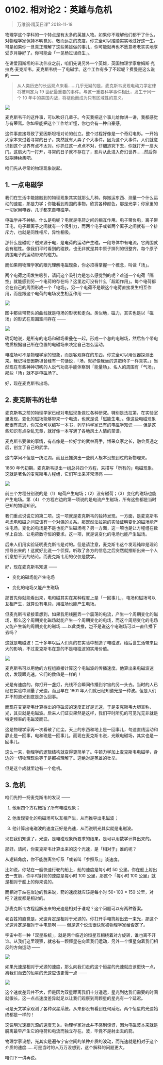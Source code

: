 # 0102. 相对论2：英雄与危机
> 万维钢·精英日课³
2018-11-18

物理学这个学科的一个特点是有太多的英雄人物。如果你不理解他们都干了什么，对物理学家保持不明觉厉、敬而远之的态度，你完全可以踏踏实实地过好这一生。可是如果你一旦真正理解了这些英雄做的事儿，你可能就再也不愿意老老实实地享受岁月静好了。你可能会「一见杨过误终生」。

在讲爱因斯坦的丰功伟业之前，咱们先说另外一个英雄，英国物理学家詹姆斯·克拉克·麦克斯韦。麦克斯韦统一了电磁学。这个工作有多了不起呢？费曼是这么说的 ——

> 从人类历史的长远观点来看……几乎无疑的是，麦克斯韦发现电动力学定律将被判定为 19 世纪最重要的事件。与这一重要科学事件相比，发生于同一个 10 年中的美国内战，将褪色而成为只有区域性的意义。

![](https://raw.githubusercontent.com/dalong0514/selfstudy/master/图片链接/万维钢/2018006.jpg)

麦克斯韦干的这件事，可以吹好几辈子。今天我把这个事儿给你讲一讲，我都感觉与有荣焉。你如果能把这个工作给听懂，你也会有一种自豪感。

这件事直接导致了爱因斯坦相对论的创立。整个过程好像是一个奇幻电影。一开始大家本来过着寻常的日子，突然就有人弄了个大事件。因为这个大事件，人们就意识到这个世界有点不太对。你抓住这一点点不对，仔细追究下去，你就打开一扇大门。这扇大门一打开，寻常的日子就不存在了，影片从此进入奇幻世界……然后你就期待续集吧。

咱们先从寻常的物理现象说起。

## 1. 一点电磁学
我们在生活中能接触到的物理现象其实就那么几种。你搬运东西、测量一个什么运动的速度，那是力学；你能看到周围的事物，欣赏各种颜色，那是光学；你家里的一切家用电器，几乎都来自电磁学。

电磁学并不神秘。什么是电呢？电就是电荷之间的相互作用。电子带负电，离子带正电，电子跟离子之间就有一个吸引力，而两个电子或者两个离子之间就有一个排斥力，也就是同性相斥，异性相吸。

那什么是磁呢？磁来源于电，是电荷的运动产生磁。一段导体中有电流，它周围就会有磁性。像我们平时看到的磁铁，也无非就是其中原子排列的很整齐，每个原子周围电子的运动带来的磁力。

而如果用物理学家的眼光理解电磁现象，你必须得掌握一个概念，叫做「场」。

两个电荷之间发生吸引，请问这个吸引力是怎么感觉到的呢？难道一个电荷「隔空」就能感到另一个电荷的存在吗？这里边可没有什么「超距作用」。每个电荷都会在自己的周围形成一个「电场」，另一个电荷不是跟这个电荷直接发生相互作用，而是跟这个电荷的电场发生相互作用 —— 

 ![](https://raw.githubusercontent.com/dalong0514/selfstudy/master/图片链接/万维钢/2018007.jpg)

图中那些带箭头的曲线就是电场的形状和走向。类似地，磁力，其实也是以「磁场」的形式在周围空间存在 ——

![](https://raw.githubusercontent.com/dalong0514/selfstudy/master/图片链接/万维钢/2018008.jpg)

确切地说，是所有的电场和磁场重叠在一起，形成一个总的电磁场，然后各个带电物质根据自己所在位置的电磁场来决定自己怎么运动。

电磁场可不是物理学家的想象，而是客观存在的东西，你完全可以用仪器探测出来。我记得爱因斯坦曾经有一句话说，「场，就好像我坐的这把椅子一样真实。」当然现在有些神神叨叨的人说气功高手能体察到「能量场」、名人的周围有「气场」，那些「场」就不是电磁场了。

好，现在麦克斯韦出场。

## 2. 麦克斯韦的壮举
麦克斯韦之前的物理学家已经对电磁现象做过各种研究。特别是法拉第，在实验室里发现，变化的磁场能够带来一个电流，也就是说「磁能生电」。像这些电磁现象都很有意思，你完全可以编写一本书，列举科学家已有的电磁学知识 —— 但是这些知识有点杂乱无章，就好像一本写满了各地风土人情的菜谱。

麦克斯韦要做的事情，有点像是一位好学的武林高手，博采众家之长，融会贯通之后，创立了自己的武学。

这门学问不但是一统江湖，而且还推演出一些前人根本没想到过的新物理来。

1860 年代初期，麦克斯韦提出一组总共四个方程，来描写「所有的」电磁现象。这就是著名的麦克斯韦方程组，它们写出来非常漂亮 —— 

![](https://raw.githubusercontent.com/dalong0514/selfstudy/master/图片链接/万维钢/2018009.jpg)

前三个方程分别说的是（1）电荷产生电场；（2）没有磁荷；（3）变化的磁场也能产生电场。第（4）个方程右边的第一项说的是电流产生磁场，所有这些都是当时已知的物理知识。

我们重点说说它的第二项。这一项就是麦克斯韦的独特发现。一方面，是麦克斯韦考虑电和磁之间应该有一个对偶的关系。那既然法拉第的实验证明变化的磁场能产生电场，变化的电场是不是也能产生磁场呢？另一方面，这一项也是让方程组在数学上自洽、让电荷数守恒的要求。这一项，就是说变化的电场也能产生磁场。

后来人们用实验证明麦克斯韦是对的。但是请注意，麦克斯韦这个发现纯粹是理论推导出来的！这就好比说一个侦探，听取了各方的信息之后突然就推断出来一个人们意想不到的结论。而麦克斯韦用的仅仅是数学。

好，现在麦克斯韦知道 ——

* 变化的磁场能产生电场

* 变化的电场又能产生磁场

那首先你就能看出来，电和磁其实在某种程度上是「一回事儿」，电场和磁场可以互相产生，就算没有电荷，用磁场也能产生电场。

但麦克斯韦紧接着想到，如果我用线圈弄一个震荡的电流，产生一个周期变化的磁场，那么这个周期变化磁场就能产生一个周期变化的电场，而这个周期变化的电场又能产生新的周期变化的磁场……以此类推，岂不是说这个电磁场可以一直传播下去吗？

这就是电磁波！二十多年以后人们真的在实验中制造了电磁波，给后世生活带来巨大的影响，不过麦克斯韦在意的不是电磁波的实用价值。

![](https://raw.githubusercontent.com/dalong0514/selfstudy/master/图片链接/万维钢/2018010.jpg)

麦克斯韦可以用他的方程组直接计算这个电磁波的传播速度。他算出来电磁波速度，发现跟光速，它们的数值是一样的！

光是有速度的。你打开一盏灯，光线不会瞬间传播到宇宙的另一头去。当时的人已经在实验中测量了光速。而且早在 1801 年人们就已经知道光是一种波。但是人们并不知道光到底是怎么回事。

而现在麦克斯韦计算得出的电磁波的速度正好是光速，于是麦克斯韦大胆宣称，光，其实就是电磁波。后来人们证实果然是这样，我们平时所见的可见光无非就是特定频率的电磁波而已。

这是物理学家再一次看破了红尘。天上的东西和地上是一回事儿，匀速直线运动和静止是一回事，电和磁是一回事儿，而现在麦克斯韦说，光跟电磁场，其实也是一回事儿。

这么一来，物理学的逻辑结构就变得更简单了。牛顿力学加上麦克斯韦电磁学，身边的一切物理现象等于是都被理解了。这绝对是英雄的壮举。

但是这个成就里边有一个危机。

## 3. 危机
咱们先捋一捋麦克斯韦的发现 ——

1. 他用四个方程概括了所有电磁现象；

2. 他发现变化的电磁场可以互相产生，从而推导出电磁波；
3. 他计算出电磁波的速度正好是光速，从而说明光其实就是电磁波。

现在我们知道了，光速，是电磁现象所要求的结果，是可以用数学计算出来的。

那好。请问，你麦克斯韦计算出来的这个光速，是「相对于」谁的呢？

从逻辑角度，你不能脱离坐标系「或者叫『参照系』」谈速度。

比如说，你站在一艘快速行驶的船上，船的速度是每小时 50 公里。你在船上射出去一支箭，你平时射箭的速度是每小时 100 公里，那这个「每小时 100 公里」就是相对于船上的你来说的。

而相对于站在岸边的我来说，箭的速度就应该是每小时 50+100 = 150 公里，对吧？速度都是相对的。

那麦克斯韦方程组解出来的光速是相对于谁呢？这个问题可以有两种答案。

老百姓的直觉是，光速肯定是相对于光源的。你打开手电筒射出去一束光，那这个光速肯定是相对于手电筒啊 —— 但是这个说法很快就被物理学家给否定了。

宇宙中有一种「双星系统」，就是两个临近的恒星互相绕着对方旋转，谁也离不开谁。从我们这里观察，就总有一颗恒星在向着我们运动，另外一个恒星向着我们相反的方向运动 —— 

![](https://raw.githubusercontent.com/dalong0514/selfstudy/master/图片链接/万维钢/2018011.jpg)

如果光速是相对于光源的速度，那么向我们走的这个恒星的光速就应该更快一点，离我们而去的恒星的光速应该更慢一点 —— 

![](https://raw.githubusercontent.com/dalong0514/selfstudy/master/图片链接/万维钢/2018012.jpg)

这个速度差异并不大，但是因为双星距离我们十分遥远，星光到达我们需要的时间就很长，这一点点速度差异就足以让我们观察到两颗星的星光有一个延迟。

可是天文学家观测了各种双星系统，从来都没有看到任何延迟。两个恒星的光速始终都是一样的！

这说明光速跟光源的速度无关。物理学家对此并不感到惊讶，因为电磁波本来就是脱离最早产生它的电荷和电流而独立存在。波，毕竟不是射出去的箭。

物理学家设想，光其实是遍布宇宙空间的某种介质的波动，而光速就是相对于这个介质的速度……可是当时的人万万没想到，这个解释的问题更大。

咱们下一讲再说。
